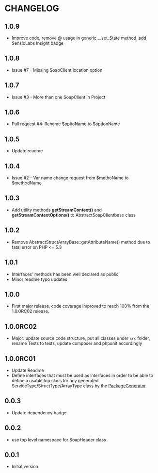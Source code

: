 # CHANGELOG

## 1.0.9
- Improve code, remove @ usage in generic __set_State method, add SensioLabs Insight badge

## 1.0.8
- Issue #7 - Missing SoapClient location option

## 1.0.7
- Issue #3 - More than one SoapClient in Project

## 1.0.6
- Pull request #4: Rename $optioName to $optionName

## 1.0.5
- Update readme

## 1.0.4
- Issue #2 - Var name change request from $methoName to $methodName

## 1.0.3
- Add utility methods **getStreamContext()** and **getStreamContextOptions()** to AbstractSoapClientbase class

## 1.0.2
- Remove AbstractStructArrayBase::getAttributeName() method due to fatal error on PHP <= 5.3

## 1.0.1
- Interfaces' methods has been well declared as public
- Minor readme typo updates

## 1.0.0
- First major release, code coverage improved to reach 100% from the 1.0.0RC02 release.

## 1.0.0RC02
- Major: update source code structure, put all classes under ```src``` folder, rename Tests to tests, update composer and phpunit accordingly

## 1.0.0RC01
- Update Readme
- Define interfaces that must be used as interfaces in order to be able to define a usable top class for any generated ServiceType/StructType/ArrayType class by the [PackageGenerator](https://github.com/WsdlToPhp/PackageGenerator)

## 0.0.3
- Update dependency badge

## 0.0.2
- use top level namespace for SoapHeader class

## 0.0.1
- Initial version
